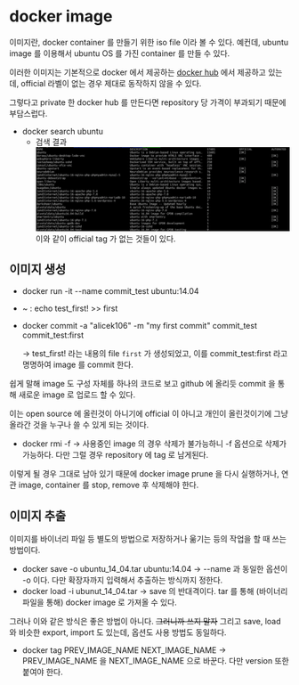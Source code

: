 # docker image

이미지란, docker container 를 만들기 위한 iso file 이라 볼 수 있다.
예컨데, ubuntu image 를 이용해서 ubuntu OS 를 가진 container 를 만들 수 있다.

이러한 이미지는 기본적으로 docker 에서 제공하는 [docker hub](https://hub.docker.com) 에서 제공하고 있는데,
official 라벨이 없는 경우 제대로 동작하지 않을 수 있다.

그렇다고 private 한 docker hub 를 만든다면 repository 당 가격이 부과되기 때문에 부담스럽다.

- docker search ubuntu
  - 검색 결과 ![img.png](../../images/dockerSearchResult.png)
    이와 같이 official tag 가 없는 것들이 있다.

## 이미지 생성

- docker run -it --name commit_test ubuntu:14.04
- ~ : echo test_first! >> first
- docker commit -a "alicek106" -m "my first commit" commit_test commit_test:first
  
  -> test_first! 라는 내용의 file `first` 가 생성되었고, 이를 commit_test:first 라고 명명하여 image 를 commit 한다.

쉽게 말해 image 도 구성 자체를 하나의 코드로 보고 github 에 올리듯 commit 을 통해 새로운 image 로 업로드 할 수 있다.

이는 open source 에 올린것이 아니기에 official 이 아니고 개인이 올린것이기에 그냥 올라간 것을 누구나 쓸 수 있게 되는 것이다.

- docker rmi -f -> 사용중인 image 의 경우 삭제가 불가능하니 -f 옵션으로 삭제가 가능하다. 다만 그럴 경우 <none> repository 에 <none> tag 로 남게된다.

이렇게 될 경우 그대로 남아 있기 때문에 docker image prune 을 다시 실행하거나, 연관 image, container 를 stop, remove 후 삭제해야 한다.

## 이미지 추출

이미지를 바이너리 파일 등 별도의 방법으로 저장하거나 욺기는 등의 작업을 할 때 쓰는 방법이다.

- docker save -o ubuntu_14_04.tar ubuntu:14.04 -> --name 과 동일한 옵션이 -o 이다. 다만 확장자까지 입력해서 추출하는 방식까지 정한다.
- docker load -i ubunut_14_04.tar -> save 의 반대격이다. tar 를 통해 (바이너리 파일을 통해) docker image 로 가져올 수 있다.

그러나 이와 같은 방식은 좋은 방법이 아니다. ~~그러니까 쓰지 말자~~ 그리고 save, load 와 비슷한 export, import 도 있는데, 옵션도 사용 방법도 동일하다.

- docker tag PREV_IMAGE_NAME NEXT_IMAGE_NAME -> PREV_IMAGE_NAME 을 NEXT_IMAGE_NAME 으로 바꾼다. 다만 version 또한 붙여야 한다.
